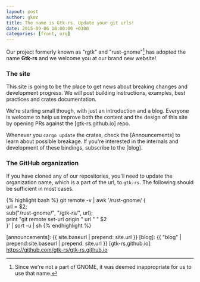 ```yaml
---
layout: post
author: gkoz
title: The name is Gtk-rs. Update your git urls!
date: 2015-09-06 18:00:00 +0300
categories: [front, org]
---
```


Our project formerly known as "rgtk" and "rust-gnome"[^name] has adopted
the name __Gtk-rs__ and we welcome you at our brand new website!

[^name]:
    Since we're not a part of GNOME, it was deemed inappropriate for us to use
    that name.

### The site

This site is going to be the place to get news about breaking changes
and development progress. We will post building instructions, examples, best
practices and crates documentation.

We're starting small though, with just an introduction and a blog. Everyone
is welcome to help us improve both the content and the design of this site by
opening PRs against the [gtk-rs.github.io] repo.

Whenever you `cargo update` the crates, check the [Announcements]
to learn about possible breakage. If you're interested in the internals
and development of these bindings, subscribe to the [blog].

### The GitHub organization

If you have cloned any of our repositories, you'll need to update
the organization name, which is a part of the url, to `gtk-rs`.
The following should be sufficient in most cases.

{% highlight bash %}
git remote -v | awk '/rust-gnome/ { \
    url = $2; \
    sub("/rust-gnome/", "/gtk-rs/", url); \
    print "git remote set-url origin " url " " $2 \
}' | sort -u | sh
{% endhighlight %}

[announcements]: {{ site.baseurl | prepend: site.url }}
[blog]: {{ "blog" | prepend:site.baseurl | prepend: site.url }}
[gtk-rs.github.io]: https://github.com/gtk-rs/gtk-rs.github.io
